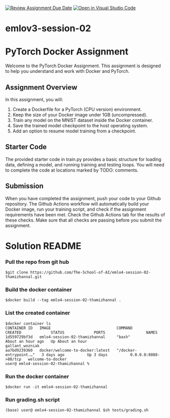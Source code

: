 [![Review Assignment Due Date](https://classroom.github.com/assets/deadline-readme-button-22041afd0340ce965d47ae6ef1cefeee28c7c493a6346c4f15d667ab976d596c.svg)](https://classroom.github.com/a/A2tcAnZG)
[![Open in Visual Studio Code](https://classroom.github.com/assets/open-in-vscode-2e0aaae1b6195c2367325f4f02e2d04e9abb55f0b24a779b69b11b9e10269abc.svg)](https://classroom.github.com/online_ide?assignment_repo_id=15901677&assignment_repo_type=AssignmentRepo)
# emlov3-session-02

# PyTorch Docker Assignment

Welcome to the PyTorch Docker Assignment. This assignment is designed to help you understand and work with Docker and PyTorch.

## Assignment Overview

In this assignment, you will:

1. Create a Dockerfile for a PyTorch (CPU version) environment.
2. Keep the size of your Docker image under 1GB (uncompressed).
3. Train any model on the MNIST dataset inside the Docker container.
4. Save the trained model checkpoint to the host operating system.
5. Add an option to resume model training from a checkpoint.

## Starter Code

The provided starter code in train.py provides a basic structure for loading data, defining a model, and running training and testing loops. You will need to complete the code at locations marked by TODO: comments.

## Submission

When you have completed the assignment, push your code to your Github repository. The Github Actions workflow will automatically build your Docker image, run your training script, and check if the assignment requirements have been met. Check the Github Actions tab for the results of these checks. Make sure that all checks are passing before you submit the assignment.

# Solution README

### Pull the repo from git hub
```
$git clone https://github.com/The-School-of-AI/emlo4-session-02-thamizhannal.git
```

### Build the docker container
```
$docker build --tag emlo4-session-02-thamizhannal . 
```

### List the created container
```
$docker container ls
CONTAINER ID   IMAGE                             COMMAND                  CREATED             STATUS             PORTS                  NAMES
1d559729bf3d   emlo4-session-02-thamizhannal     "bash"                   About an hour ago   Up About an hour                          gallant_wozniak
aa7bd9239360   docker/welcome-to-docker:latest   "/docker-entrypoint.…"   3 days ago          Up 3 days          0.0.0.0:8088->80/tcp   welcome-to-docker
user@ emlo4-session-02-thamizhannal %
```

### Run the docker container
```
$docker run -it emlo4-session-02-thamizhannal 
```
### Run grading.sh script
```
(base) user@ emlo4-session-02-thamizhannal $sh tests/grading.sh
```
